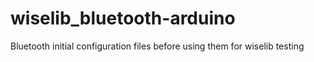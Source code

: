 wiselib_bluetooth-arduino
=========================

Bluetooth initial configuration files before using them for wiselib testing

